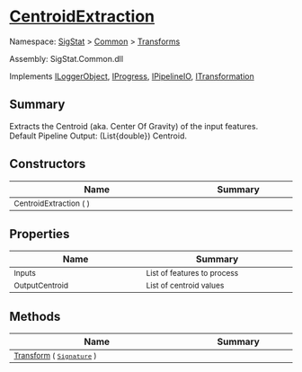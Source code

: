 # [CentroidExtraction](./CentroidExtraction.md)

Namespace: [SigStat]() > [Common](./../README.md) > [Transforms](./README.md)

Assembly: SigStat.Common.dll

Implements [ILoggerObject](./../ILoggerObject.md), [IProgress](./../Helpers/IProgress.md), [IPipelineIO](./../Pipeline/IPipelineIO.md), [ITransformation](./../ITransformation.md)

## Summary
Extracts the Centroid (aka. Center Of Gravity) of the input features.  <br> Default Pipeline Output: (List{double}) Centroid.

## Constructors

| Name | Summary | 
| --- | --- | 
| <sub>CentroidExtraction (  )</sub><img width=200/>  | <sub></sub><img width=200/>  | <br>


## Properties

| Name | Summary | 
| --- | --- | 
| <sub>Inputs</sub><img width=200/>  | <sub>List of features to process</sub><img width=200/>  | <br>
| <sub>OutputCentroid</sub><img width=200/>  | <sub>List of centroid values</sub><img width=200/>  | <br>


## Methods

| Name | Summary | 
| --- | --- | 
| <sub>[Transform](./Methods/CentroidExtraction-100663554.md) ( [`Signature`](./../Signature.md) )</sub><img width=200/>  | <sub></sub><img width=200/>  | <br>


